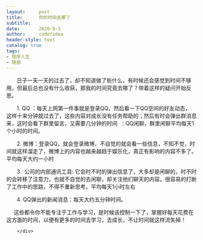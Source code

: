 ```yaml
---
layout:     post
title:      你的时间去哪了
subtitle:   
date:       2020-9-3
author:     coderidea
header-style: text
catalog: true
tags:
- 程序人生
- 随感
--- 
```

<div class="postBody">
			<div id="cnblogs_post_body" class="blogpost-body"><p>       日子一天一天的过去了，却不知道做了些什么，有时候还会感觉到时间不够用，但最后总也没有什么收获，那我的时间究竟去哪了？带着这样的疑问开始反思。</p>
<p>       1. QQ ：每天上网第一件事就是登录QQ，然后看一下QQ空间的好友动态， 这样十来分钟就过去了，这些内容对成长没有任务帮助的；然后有时会弹出群消息来，这时会看下群里留言，又需要几分钟的时间  ：QQ闲聊，群里闲聊平均每天1个小时的时间。</p>
<p>       2. 微博：登录QQ，就会登录微博，不自觉的就会看一些信息，不知不觉，时间就这样溜走了，微博上的内容也越来越趋于娱乐化，真正有影响的内容不多了。平均每天大约一小时</p>
<p>       3.  公司的内部通讯工具: 它会时不时的弹出信息了，大多却是闲聊的，时不时的会转移了注意力，也就不自觉的去闲聊，却关注他们聊天的内容。很容易的打断了工作中的思路，不得不重新思考。平均每天1小时左右</p>
<p>       4. QQ弹出的新闻消息：每天大约五分钟时间。</p>
<p>     这些都令你不能专注于工作与学习，是时候该控制一下了，掌握好每天花费在这方面的时间，以便有更多的时间去学习，去成长，不让时间就这样流失掉！</p></div><div id="MySignature"></div>
<div class="clear"></div>
<div id="blog_post_info_block">
<div id="BlogPostCategory"></div>
<div id="EntryTag"></div>
<div id="blog_post_info">
</div>
<div class="clear"></div>
<div id="post_next_prev"></div>
</div>


		</div>